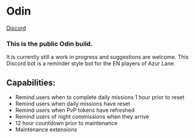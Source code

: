 # Odin
[Discord](https://discord.gg/SGtY8am)

### This is the public Odin build.
It is currently still a work in progress and suggestions are welcome.
This Discord bot is a reminder style bot for the EN players of Azur Lane. 

## Capabilities:
* Remind users when to complete daily missions 1 hour prior to reset
* Remind users when daily missions have reset
* Remind users when PvP tokens have refreshed
* Remind users of night commissions when they arrive
* 12 hour countdown prior to maintenance
* Maintenance extensions

